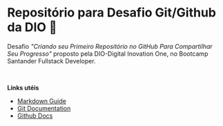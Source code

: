 # Repositório para Desafio Git/Github da DIO 💪
Desafio _"Criando seu Primeiro Repositório no GitHub Para Compartilhar Seu Progresso"_ proposto pela DIO-Digital Inovation One, no Bootcamp Santander Fullstack Developer.

<br>

**Links utéis**
- [Markdown Guide](https://www.markdownguide.org/)
- [Git Documentation](https://git-scm.com/docs/git/pt_BR)
- [Github Docs](https://docs.github.com/pt)
